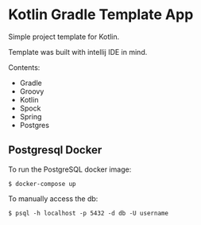 # Kotlin Gradle Template App

Simple project template for Kotlin.

Template was built with intellij IDE in mind.

Contents:

* Gradle
* Groovy
* Kotlin
* Spock
* Spring
* Postgres

## Postgresql Docker

To run the PostgreSQL docker image:

```shell
$ docker-compose up
```

To manually access the db:

```shell
$ psql -h localhost -p 5432 -d db -U username
```
